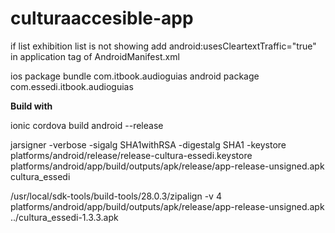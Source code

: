 # culturaaccesible-app


if list exhibition list is not showing add  android:usesCleartextTraffic="true" in application tag of AndroidManifest.xml

 ios package bundle  com.itbook.audioguias
android package com.essedi.itbook.audioguias

<strong>Build with</strong>

<p>
ionic cordova build android --release 

jarsigner -verbose -sigalg SHA1withRSA -digestalg SHA1 -keystore platforms/android/release/release-cultura-essedi.keystore platforms/android/app/build/outputs/apk/release/app-release-unsigned.apk cultura_essedi

/usr/local/sdk-tools/build-tools/28.0.3/zipalign -v 4 platforms/android/app/build/outputs/apk/release/app-release-unsigned.apk ../cultura_essedi-1.3.3.apk
</p>



